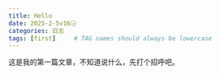 ```yaml
---
title: Hello
date: 2025-2-5v16🕟
categories: 日志
tags: [first]     # TAG names should always be lowercase
---
```


这是我的第一篇文章，不知道说什么，先打个招呼吧。
